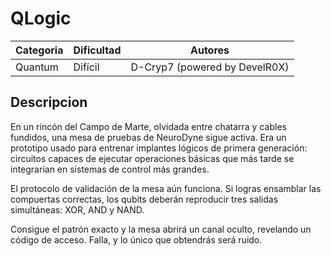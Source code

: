 # QLogic
| Categoria | Dificultad  | Autores   |
| ---       | ---         | ---     |
| Quantum    | Difícil       | D-Cryp7 (powered by DevelR0X) |

## Descripcion
En un rincón del Campo de Marte, olvidada entre chatarra y cables fundidos, una mesa de pruebas de NeuroDyne sigue activa. Era un prototipo usado para entrenar implantes lógicos de primera generación: circuitos capaces de ejecutar operaciones básicas que más tarde se integrarían en sistemas de control más grandes.  

El protocolo de validación de la mesa aún funciona. Si logras ensamblar las compuertas correctas, los qubits deberán reproducir tres salidas simultáneas: XOR, AND y NAND.  

Consigue el patrón exacto y la mesa abrirá un canal oculto, revelando un código de acceso. Falla, y lo único que obtendrás será ruido.